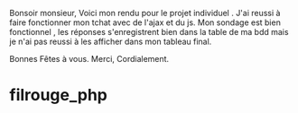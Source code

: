 Bonsoir monsieur,
Voici mon rendu pour le projet individuel .
J'ai reussi à faire fonctionner mon tchat avec de l'ajax et du js.
Mon sondage est bien fonctionnel , les réponses s'enregistrent bien dans la table de ma bdd mais je n'ai pas reussi à les afficher dans mon tableau final.

Bonnes Fêtes à vous.
Merci, Cordialement. 
 # filrouge_php
